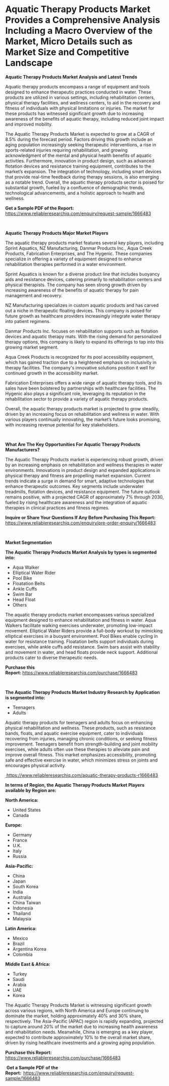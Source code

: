 <p><h1>Aquatic Therapy Products Market Provides a Comprehensive Analysis Including a Macro Overview of the Market, Micro Details such as Market Size and Competitive Landscape</h1></p><p><strong>Aquatic Therapy Products Market Analysis and Latest Trends</strong></p>
<p><p>Aquatic therapy products encompass a range of equipment and tools designed to enhance therapeutic practices conducted in water. These products are utilized in various settings, including rehabilitation centers, physical therapy facilities, and wellness centers, to aid in the recovery and fitness of individuals with physical limitations or injuries. The market for these products has witnessed significant growth due to increasing awareness of the benefits of aquatic therapy, including reduced joint impact and improved mobility.</p><p>The Aquatic Therapy Products Market is expected to grow at a CAGR of 8.5% during the forecast period. Factors driving this growth include an aging population increasingly seeking therapeutic interventions, a rise in sports-related injuries requiring rehabilitation, and growing acknowledgment of the mental and physical health benefits of aquatic activities. Furthermore, innovation in product design, such as advanced flotation devices and resistance training equipment, contributes to the market’s expansion. The integration of technology, including smart devices that provide real-time feedback during therapy sessions, is also emerging as a notable trend. Overall, the aquatic therapy products sector is poised for substantial growth, fueled by a confluence of demographic trends, technological advancements, and a holistic approach to health and wellness.</p></p>
<p><strong>Get a Sample PDF of the Report:&nbsp;</strong> <a href="https://www.reliableresearchiq.com/enquiry/request-sample/1666483?utm_campaign=2805&utm_medium=2&utm_source=Github&utm_content=ia&utm_term=16042025&utm_id=aquatic-therapy-products">https://www.reliableresearchiq.com/enquiry/request-sample/1666483</a></p>
<p>&nbsp;</p>
<p><strong>Aquatic Therapy Products Major Market Players</strong></p>
<p><p>The aquatic therapy products market features several key players, including Sprint Aquatics, NZ Manufacturing, Danmar Products Inc., Aqua Creek Products, Fabrication Enterprises, and The Hygenic. These companies specialize in offering a variety of equipment designed to enhance rehabilitation therapies performed in a water environment. </p><p>Sprint Aquatics is known for a diverse product line that includes buoyancy aids and resistance devices, catering primarily to rehabilitation centers and physical therapists. The company has seen strong growth driven by increasing awareness of the benefits of aquatic therapy for pain management and recovery.</p><p>NZ Manufacturing specializes in custom aquatic products and has carved out a niche in therapeutic floating devices. This company is poised for future growth as healthcare providers increasingly integrate water therapy into patient regimens. </p><p>Danmar Products Inc. focuses on rehabilitation supports such as flotation devices and aquatic therapy mats. With the rising demand for personalized therapy options, this company is likely to expand its offerings to tap into this growing market segment.</p><p>Aqua Creek Products is recognized for its pool accessibility equipment, which has gained traction due to a heightened emphasis on inclusivity in therapy facilities. The company's innovative solutions position it well for continued growth in the accessibility market.</p><p>Fabrication Enterprises offers a wide range of aquatic therapy tools, and its sales have been bolstered by partnerships with healthcare facilities. The Hygenic also plays a significant role, leveraging its reputation in the rehabilitation sector to provide a variety of aquatic therapy products.</p><p>Overall, the aquatic therapy products market is projected to grow steadily, driven by an increasing focus on rehabilitation and wellness in water. With various players continually innovating, the market’s future looks promising, with increasing revenue potential for key stakeholders.</p></p>
<p>&nbsp;</p>
<p><strong>What Are The Key Opportunities For Aquatic Therapy Products Manufacturers?</strong></p>
<p><p>The Aquatic Therapy Products market is experiencing robust growth, driven by an increasing emphasis on rehabilitation and wellness therapies in water environments. Innovations in product design and expanded applications in physical therapy and fitness are propelling market expansion. Current trends indicate a surge in demand for smart, adaptive technologies that enhance therapeutic outcomes. Key segments include underwater treadmills, flotation devices, and resistance equipment. The future outlook remains positive, with a projected CAGR of approximately 7% through 2030, fueled by rising healthcare awareness and the integration of aquatic therapies in clinical practices and fitness regimes.</p></p>
<p><strong>Inquire or Share Your Questions If Any Before Purchasing This Report:</strong> <a href="https://www.reliableresearchiq.com/enquiry/pre-order-enquiry/1666483?utm_campaign=2805&utm_medium=2&utm_source=Github&utm_content=ia&utm_term=16042025&utm_id=aquatic-therapy-products">https://www.reliableresearchiq.com/enquiry/pre-order-enquiry/1666483</a></p>
<p>&nbsp;</p>
<p><strong>Market Segmentation</strong></p>
<p><strong>The Aquatic Therapy Products Market Analysis by types is segmented into:</strong></p>
<p><ul><li>Aqua Walker</li><li>Elliptical Water Rider</li><li>Pool Bike</li><li>Floatation Belts</li><li>Ankle Cuffs</li><li>Swim Bar</li><li>Head Float</li><li>Others</li></ul></p>
<p><p>The aquatic therapy products market encompasses various specialized equipment designed to enhance rehabilitation and fitness in water. Aqua Walkers facilitate walking exercises underwater, promoting low-impact movement. Elliptical Water Riders provide a full-body workout by mimicking elliptical exercises in a buoyant environment. Pool Bikes enable cycling in water for resistance training. Floatation belts support individuals during exercises, while ankle cuffs add resistance. Swim bars assist with stability and movement in water, and head floats provide neck support. Additional products cater to diverse therapeutic needs.</p></p>
<p><strong>Purchase this Report:&nbsp;</strong><a href="https://www.reliableresearchiq.com/purchase/1666483?utm_campaign=2805&utm_medium=2&utm_source=Github&utm_content=ia&utm_term=16042025&utm_id=aquatic-therapy-products">https://www.reliableresearchiq.com/purchase/1666483</a></p>
<p>&nbsp;</p>
<p><strong>The Aquatic Therapy Products Market Industry Research by Application is segmented into:</strong></p>
<p><ul><li>Teenagers</li><li>Adults</li></ul></p>
<p><p>Aquatic therapy products for teenagers and adults focus on enhancing physical rehabilitation and wellness. These products, such as resistance bands, floats, and aquatic exercise equipment, cater to individuals recovering from injuries, managing chronic conditions, or seeking fitness improvement. Teenagers benefit from strength-building and joint mobility exercises, while adults often use these therapies to alleviate pain and improve overall fitness. This market emphasizes accessibility, promoting safe and effective exercise in water, which minimizes stress on joints and encourages physical activity.</p></p>
<p><a href="https://www.reliableresearchiq.com/aquatic-therapy-products-r1666483?utm_campaign=2805&utm_medium=2&utm_source=Github&utm_content=ia&utm_term=16042025&utm_id=aquatic-therapy-products">&nbsp;https://www.reliableresearchiq.com/aquatic-therapy-products-r1666483</a></p>
<p><strong>In terms of Region, the Aquatic Therapy Products Market Players available by Region are:</strong></p>
<p>
    <p> <strong> North America: </strong>
        <ul>
            <li>United States</li>
            <li>Canada</li>
        </ul>
        </p> 
    <p> <strong> Europe: </strong>
        <ul>
            <li>Germany</li>
            <li>France</li>
            <li>U.K.</li>
            <li>Italy</li>
            <li>Russia</li>
        </ul>
        </p> 
    <p> <strong> Asia-Pacific: </strong>
        <ul>
            <li>China</li>
            <li>Japan</li>
            <li>South Korea</li>
            <li>India</li>
            <li>Australia</li>
            <li>China Taiwan</li>
            <li>Indonesia</li>
            <li>Thailand</li>
            <li>Malaysia</li>
        </ul>
        </p> 
    <p> <strong> Latin America: </strong>
        <ul>
            <li>Mexico</li>
            <li>Brazil</li>
            <li>Argentina Korea</li>
            <li>Colombia</li>
        </ul>
        </p> 
    <p> <strong> Middle East & Africa: </strong>
        <ul>
            <li>Turkey</li>
            <li>Saudi</li>
            <li>Arabia</li>
            <li>UAE</li>
            <li>Korea</li>
        </ul>
    </p>
    </p>
<p><p>The Aquatic Therapy Products Market is witnessing significant growth across various regions, with North America and Europe continuing to dominate the market, holding approximately 40% and 30% share, respectively. The Asia-Pacific (APAC) region is rapidly expanding, projected to capture around 20% of the market due to increasing health awareness and rehabilitation needs. Meanwhile, China is emerging as a key player, expected to contribute approximately 10% to the overall market share, driven by rising healthcare investments and a growing aging population.</p></p>
<p><strong>Purchase this Report: </strong><a href="https://www.reliableresearchiq.com/purchase/1666483?utm_campaign=2805&utm_medium=2&utm_source=Github&utm_content=ia&utm_term=16042025&utm_id=aquatic-therapy-products">https://www.reliableresearchiq.com/purchase/1666483</a></p>
<p>&nbsp;<strong>Get a Sample PDF of the Report:&nbsp;&nbsp;</strong><a href="https://www.reliableresearchiq.com/enquiry/request-sample/1666483?utm_campaign=2805&utm_medium=2&utm_source=Github&utm_content=ia&utm_term=16042025&utm_id=aquatic-therapy-products">https://www.reliableresearchiq.com/enquiry/request-sample/1666483</a></p>
<p><strong></strong></p>
<p><p></p><p></p><p></p></p>